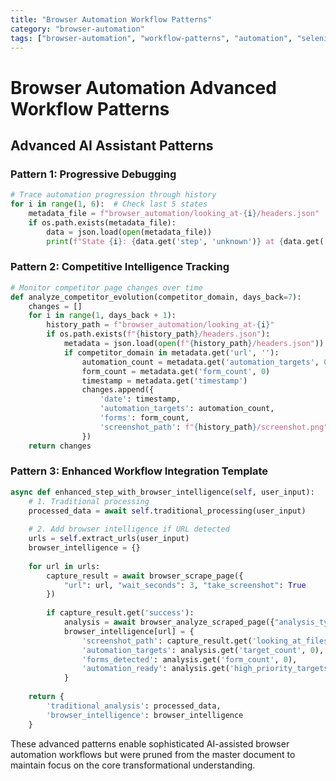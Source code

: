 ```yaml
---
title: "Browser Automation Workflow Patterns"
category: "browser-automation"
tags: ["browser-automation", "workflow-patterns", "automation", "selenium"]
---
```


# Browser Automation Advanced Workflow Patterns

## Advanced AI Assistant Patterns

### Pattern 1: Progressive Debugging
```python
# Trace automation progression through history
for i in range(1, 6):  # Check last 5 states
    metadata_file = f"browser_automation/looking_at-{i}/headers.json"
    if os.path.exists(metadata_file):
        data = json.load(open(metadata_file))
        print(f"State {i}: {data.get('step', 'unknown')} at {data.get('url', 'unknown')}")
```

### Pattern 2: Competitive Intelligence Tracking
```python
# Monitor competitor page changes over time
def analyze_competitor_evolution(competitor_domain, days_back=7):
    changes = []
    for i in range(1, days_back + 1):
        history_path = f"browser_automation/looking_at-{i}"
        if os.path.exists(f"{history_path}/headers.json"):
            metadata = json.load(open(f"{history_path}/headers.json"))
            if competitor_domain in metadata.get('url', ''):
                automation_count = metadata.get('automation_targets', 0)
                form_count = metadata.get('form_count', 0)
                timestamp = metadata.get('timestamp')
                changes.append({
                    'date': timestamp,
                    'automation_targets': automation_count,
                    'forms': form_count,
                    'screenshot_path': f"{history_path}/screenshot.png"
                })
    return changes
```

### Pattern 3: Enhanced Workflow Integration Template
```python
async def enhanced_step_with_browser_intelligence(self, user_input):
    # 1. Traditional processing
    processed_data = await self.traditional_processing(user_input)
    
    # 2. Add browser intelligence if URL detected
    urls = self.extract_urls(user_input)
    browser_intelligence = {}
    
    for url in urls:
        capture_result = await browser_scrape_page({
            "url": url, "wait_seconds": 3, "take_screenshot": True
        })
        
        if capture_result.get('success'):
            analysis = await browser_analyze_scraped_page({"analysis_type": "all"})
            browser_intelligence[url] = {
                'screenshot_path': capture_result.get('looking_at_files', {}).get('screenshot'),
                'automation_targets': analysis.get('target_count', 0),
                'forms_detected': analysis.get('form_count', 0),
                'automation_ready': analysis.get('high_priority_targets', 0) > 0
            }
    
    return {
        'traditional_analysis': processed_data,
        'browser_intelligence': browser_intelligence
    }
```

These advanced patterns enable sophisticated AI-assisted browser automation workflows but were pruned from the master document to maintain focus on the core transformational understanding.
